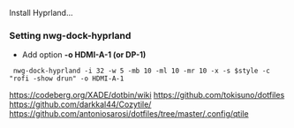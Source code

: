 Install Hyprland...

### Setting nwg-dock-hyprland

- Add option **-o HDMI-A-1 (or DP-1)**

```
 nwg-dock-hyprland -i 32 -w 5 -mb 10 -ml 10 -mr 10 -x -s $style -c  "rofi -show drun" -o HDMI-A-1
```
https://codeberg.org/XADE/dotbin/wiki
https://github.com/tokisuno/dotfiles
https://github.com/darkkal44/Cozytile/
https://github.com/antoniosarosi/dotfiles/tree/master/.config/qtile
